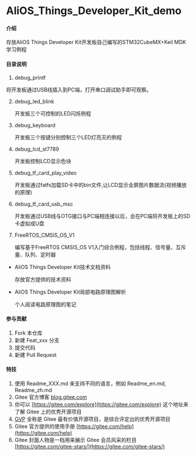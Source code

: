 # AliOS_Things_Developer_Kit_demo

#### 介绍
存放AliOS Things Developer Kit开发板自己编写的STM32CubeMX+Keil MDK学习例程

#### 目录说明
1.  debug_printf

   将开发板通过USB线插入到PC端，打开串口调试助手即可观察。

2. debug_led_blink

   开发板三个可控制的LED闪烁例程

3. debug_keyboard

   开发板三个按键分别控制三个LED灯亮灭的例程

4. debug_lcd_st7789

   开发板控制LCD显示色块

5. debug_tf_card_play_video

   开发板通过fatfs加载SD卡中的bin文件,让LCD显示全屏图片数据流(视频播放的原理)

6. debug_tf_card_usb_msc

   开发板通过USB线与OTG接口与PC端相连接以后，会在PC端将开发板上的SD卡虚拟成U盘

7. FreeRTOS_CMSIS_OS_V1

   编写基于FreeRTOS CMSIS_OS V1入门综合例程，包括线程、信号量、互斥量、队列、定时器

   

   

- AliOS Things Developer Kit技术文档资料

   存放官方提供的技术资料

- AliOS Things Developer Kit局部电路原理图解析

   个人阅读电路原理图的笔记

#### 参与贡献

1.  Fork 本仓库
2.  新建 Feat_xxx 分支
3.  提交代码
4.  新建 Pull Request


#### 特技

1.  使用 Readme\_XXX.md 来支持不同的语言，例如 Readme\_en.md, Readme\_zh.md
2.  Gitee 官方博客 [blog.gitee.com](https://blog.gitee.com)
3.  你可以 [https://gitee.com/explore](https://gitee.com/explore) 这个地址来了解 Gitee 上的优秀开源项目
4.  [GVP](https://gitee.com/gvp) 全称是 Gitee 最有价值开源项目，是综合评定出的优秀开源项目
5.  Gitee 官方提供的使用手册 [https://gitee.com/help](https://gitee.com/help)
6.  Gitee 封面人物是一档用来展示 Gitee 会员风采的栏目 [https://gitee.com/gitee-stars/](https://gitee.com/gitee-stars/)
